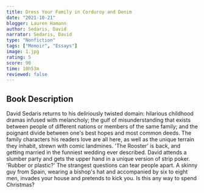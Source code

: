 ```yaml
---
title: Dress Your Family in Corduroy and Denim
date: "2021-10-21"
blogger: Lauren Hamann
author: Sedaris, David
narrator: Sedaris, David
type: "Nonfiction"
tags: ["Memoir", "Essays"]
image: 1.jpg
rating: 5
score: 90
time: 10h53m
reviewed: false
---
```


## Book Description

David Sedaris returns to his deliriously twisted domain: hilarious childhood dramas infused with melancholy; the gulf of misunderstanding that exists between people of different nations or members of the same family; and the poignant divide between one's best hopes and most common deeds.
The family characters his readers love are all here, as well as the unique terrain they inhabit, strewn with comic landmines. 'The Rooster' is back, and getting married in the funniest wedding ever described. David attends a slumber party and gets the upper hand in a unique version of strip poker. 'Rubber or plastic?' The strangest questions can tear people apart. A skinny guy from Spain, wearing a bishop's hat and accompanied by six to eight men, invades your house and pretends to kick you. Is this any way to spend Christmas?
